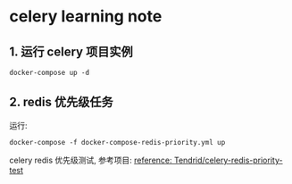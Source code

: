 # celery learning note

## 1. 运行 celery 项目实例

``` 
docker-compose up -d
```


## 2. redis 优先级任务

运行:

``` 
docker-compose -f docker-compose-redis-priority.yml up
```

celery redis 优先级测试, 参考项目: 
[reference: Tendrid/celery-redis-priority-test](https://github.com/Tendrid/celery-redis-priority-test)
